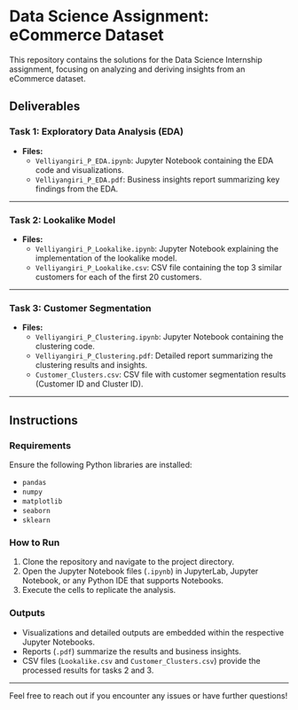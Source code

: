 # Data Science Assignment: eCommerce Dataset

This repository contains the solutions for the Data Science Internship assignment, focusing on analyzing and deriving insights from an eCommerce dataset.

## Deliverables

### Task 1: Exploratory Data Analysis (EDA)
- **Files:**
  - `Velliyangiri_P_EDA.ipynb`: Jupyter Notebook containing the EDA code and visualizations.
  - `Velliyangiri_P_EDA.pdf`: Business insights report summarizing key findings from the EDA.
  
---

### Task 2: Lookalike Model
- **Files:**
  - `Velliyangiri_P_Lookalike.ipynb`: Jupyter Notebook explaining the implementation of the lookalike model.
  - `Velliyangiri_P_Lookalike.csv`: CSV file containing the top 3 similar customers for each of the first 20 customers.

---

### Task 3: Customer Segmentation
- **Files:**
  - `Velliyangiri_P_Clustering.ipynb`: Jupyter Notebook containing the clustering code.
  - `Velliyangiri_P_Clustering.pdf`: Detailed report summarizing the clustering results and insights.
  - `Customer_Clusters.csv`: CSV file with customer segmentation results (Customer ID and Cluster ID).

---

## Instructions

### Requirements
Ensure the following Python libraries are installed:
- `pandas`
- `numpy`
- `matplotlib`
- `seaborn`
- `sklearn`

### How to Run
1. Clone the repository and navigate to the project directory.
2. Open the Jupyter Notebook files (`.ipynb`) in JupyterLab, Jupyter Notebook, or any Python IDE that supports Notebooks.
3. Execute the cells to replicate the analysis.

### Outputs
- Visualizations and detailed outputs are embedded within the respective Jupyter Notebooks.
- Reports (`.pdf`) summarize the results and business insights.
- CSV files (`Lookalike.csv` and `Customer_Clusters.csv`) provide the processed results for tasks 2 and 3.

---

Feel free to reach out if you encounter any issues or have further questions!
